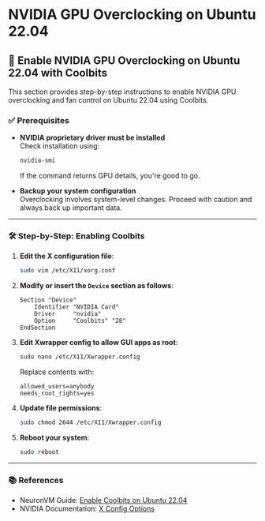
# NVIDIA GPU Overclocking on Ubuntu 22.04

## 🚀 Enable NVIDIA GPU Overclocking on Ubuntu 22.04 with Coolbits

This section provides step-by-step instructions to enable NVIDIA GPU overclocking and fan control on Ubuntu 22.04 using Coolbits.

### ✅ Prerequisites

- **NVIDIA proprietary driver must be installed**  
  Check installation using:

  ```bash
  nvidia-smi
  ```

  If the command returns GPU details, you're good to go.

- **Backup your system configuration**  
  Overclocking involves system-level changes. Proceed with caution and always back up important data.

---

### 🛠️ Step-by-Step: Enabling Coolbits


1. **Edit the X configuration file**:

   ```bash
   sudo vim /etc/X11/xorg.conf
   ```

2. **Modify or insert the `Device` section as follows**:

   ```text
   Section "Device"
       Identifier "NVIDIA Card"
       Driver     "nvidia"
       Option     "Coolbits" "28"
   EndSection
   ```

3. **Edit Xwrapper config to allow GUI apps as root**:

   ```bash
   sudo nano /etc/X11/Xwrapper.config
   ```

   Replace contents with:

   ```text
   allowed_users=anybody
   needs_root_rights=yes
   ```

4. **Update file permissions**:

   ```bash
   sudo chmod 2644 /etc/X11/Xwrapper.config
   ```

5. **Reboot your system**:

   ```bash
   sudo reboot
   ```

---

### 📚 References

- NeuronVM Guide: [Enable Coolbits on Ubuntu 22.04](https://neuronvm.com/docs/enable-coolbits-on-ubuntu-22-04/)
- NVIDIA Documentation: [X Config Options](https://download.nvidia.com/XFree86/Linux-x86_64/460.39/README/xconfigoptions.html)
